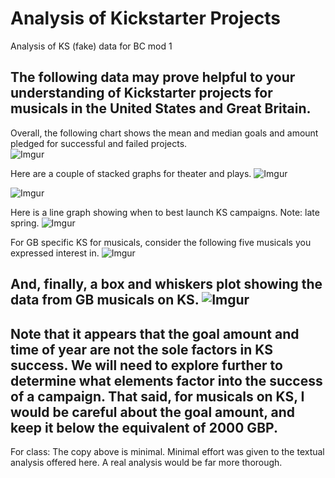 # Analysis of Kickstarter Projects
Analysis of KS (fake) data for BC mod 1

The following data may prove helpful to your understanding of Kickstarter projects for musicals in the United States and Great Britain.  
---
Overall, the following chart shows the mean and median goals and amount pledged for successful and failed projects.  
![Imgur](https://i.imgur.com/22hB2kp.png)

Here are a couple of stacked graphs for theater and plays.
![Imgur](https://i.imgur.com/8pXnMYH.png)

![Imgur](https://i.imgur.com/JeIPDXY.png)

Here is a line graph showing when to best launch KS campaigns. Note: late spring.
![Imgur](https://i.imgur.com/qYutFqY.png)

For GB specific KS for musicals, consider the following five musicals you expressed interest in.
![Imgur](https://i.imgur.com/hmQ161R.png)

And, finally, a box and whiskers plot showing the data from GB musicals on KS.
![Imgur](https://i.imgur.com/8jNw8RU.png)
---
Note that it appears that the goal amount and time of year are not the sole factors in KS success. We will need to explore further to determine what elements factor into the success of a campaign. That said, for musicals on KS, I would be careful about the goal amount, and keep it below the equivalent of 2000 GBP.
---
For class: The copy above is minimal. Minimal effort was given to the textual analysis offered here. A real analysis would be far more thorough.

